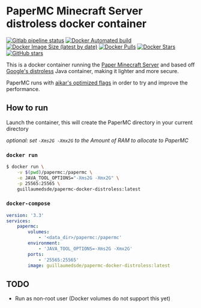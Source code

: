 # PaperMC Minecraft Server distroless docker container

[![Gitlab pipeline status](https://img.shields.io/gitlab/pipeline/guillaumedsde/papermc-docker-distroless?label=docker%20build)](https://gitlab.com/guillaumedsde/papermc-docker-distroless/pipelines)
[![Docker Automated build](https://img.shields.io/docker/cloud/automated/guillaumedsde/papermc-docker-distroless)](https://hub.docker.com/r/guillaumedsde/papermc-docker-distroless/)
[![Docker Image Size (latest by date)](https://img.shields.io/docker/image-size/guillaumedsde/papermc-docker-distroless/latest)](https://hub.docker.com/r/guillaumedsde/papermc-docker-distroless/builds)
[![Docker Pulls](https://img.shields.io/docker/pulls/guillaumedsde/papermc-docker-distroless)](https://hub.docker.com/r/guillaumedsde/papermc-docker-distroless/)
[![Docker Stars](https://img.shields.io/docker/stars/guillaumedsde/papermc-docker-distroless)](https://hub.docker.com/r/guillaumedsde/papermc-docker-distroless/)
[![GitHub stars](https://img.shields.io/github/stars/guillaumedsde/papermc-docker-distroless)](https://github.com/guillaumedsde/papermc-docker-distroless)

This is a docker container running the [Paper Minecraft Server](https://github.com/PaperMC/Paper) and based off [Google's distroless](https://github.com/GoogleContainerTools/distroless) Java container, making it lighter and more secure.

PaperMC runs with [aikar's optimized flags](https://mcflags.emc.gs) in order to try and improve the performance.

## How to run

Launch the container, this will create the PaperMC directory in your current directory

*optional: set `-Xms2G -Xmx2G` to the Amount of RAM to allocate to PaperMC*

### `docker run`

```bash
$ docker run \
    -v $(pwd)/papermc:/papermc \
    -e JAVA_TOOL_OPTIONS="-Xms2G -Xmx2G" \
    -p 25565:25565 \
    guillaumedsde/papermc-docker-distroless:latest
```


### `docker-compose`

```yaml
version: '3.3'
services:
    papermc:
        volumes:
            - '<data_dir>/papermc:/papermc'
        environment:
            - 'JAVA_TOOL_OPTIONS=-Xms2G -Xmx2G'
        ports:
            - '25565:25565'
        image: guillaumedsde/papermc-docker-distroless:latest
```

## TODO

- Run as non-root user (Docker volumes do not support this yet)

